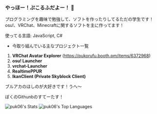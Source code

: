 ### やっほー！ぷこるふだよー！ 👋

プログラミングを趣味で勉強して、ソフトを作ったりしてるただの学生です！
osu!、VRChat、Minecraftに関するソフトを主に作ってます！

使ってる言語: JavaScript, C#

- 今取り組んでいる主なプロジェクト一覧
1. **VRChat Avatar Explorer** (https://pukorufu.booth.pm/items/6372968)
2. **osu! Launcher**
3. **vrchat-Launcher**
4. **RealtimePPUR**
5. **IkanClient (Private Skyblock Client)**

ブルアカのほしのが大好きです！うへ〜

ぼくのGithunbのすてーたす！

![puk06's Stats](https://github-readme-stats.vercel.app/api?username=puk06&theme=react&show_icons=true&hide_border=true&count_private=true)
![puk06's Top Languages](https://github-readme-stats.vercel.app/api/top-langs/?username=puk06&theme=react&show_icons=true&hide_border=true&layout=compact)
